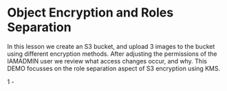 # Object Encryption and Roles Separation

In this lesson we create an S3 bucket, and upload 3 images to the bucket using different encryption methods.
After adjusting the permissions of the IAMADMIN user we review what access changes occur, and why.
This DEMO focusses on the role separation aspect of S3 encryption using KMS. <br/>

1 - 
